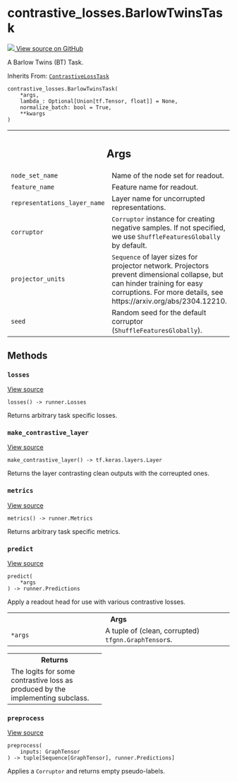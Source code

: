 # contrastive_losses.BarlowTwinsTask

<!-- Insert buttons and diff -->

<a target="_blank" href="https://github.com/tensorflow/gnn/tree/master/tensorflow_gnn/models/contrastive_losses/tasks.py#L253-L281">
<img src="https://www.tensorflow.org/images/GitHub-Mark-32px.png" /> View source
on GitHub </a>

A Barlow Twins (BT) Task.

Inherits From:
[`ContrastiveLossTask`](../contrastive_losses/ContrastiveLossTask.md)

<pre class="devsite-click-to-copy prettyprint lang-py tfo-signature-link">
<code>contrastive_losses.BarlowTwinsTask(
    *args,
    lambda_: Optional[Union[tf.Tensor, float]] = None,
    normalize_batch: bool = True,
    **kwargs
)
</code></pre>

<!-- Placeholder for "Used in" -->
<!-- Tabular view -->

 <table class="responsive fixed orange">
<colgroup><col width="214px"><col></colgroup>
<tr><th colspan="2"><h2 class="add-link">Args</h2></th></tr>

<tr>
<td>
<code>node_set_name</code><a id="node_set_name"></a>
</td>
<td>
Name of the node set for readout.
</td>
</tr><tr>
<td>
<code>feature_name</code><a id="feature_name"></a>
</td>
<td>
Feature name for readout.
</td>
</tr><tr>
<td>
<code>representations_layer_name</code><a id="representations_layer_name"></a>
</td>
<td>
Layer name for uncorrupted representations.
</td>
</tr><tr>
<td>
<code>corruptor</code><a id="corruptor"></a>
</td>
<td>
<code>Corruptor</code> instance for creating negative samples. If not
specified, we use <code>ShuffleFeaturesGlobally</code> by default.
</td>
</tr><tr>
<td>
<code>projector_units</code><a id="projector_units"></a>
</td>
<td>
<code>Sequence</code> of layer sizes for projector network.
Projectors prevent dimensional collapse, but can hinder training for
easy corruptions. For more details, see
https://arxiv.org/abs/2304.12210.
</td>
</tr><tr>
<td>
<code>seed</code><a id="seed"></a>
</td>
<td>
Random seed for the default corruptor (<code>ShuffleFeaturesGlobally</code>).
</td>
</tr>
</table>

## Methods

<h3 id="losses"><code>losses</code></h3>

<a target="_blank" class="external" href="https://github.com/tensorflow/gnn/tree/master/tensorflow_gnn/models/contrastive_losses/tasks.py#L270-L278">View
source</a>

<pre class="devsite-click-to-copy prettyprint lang-py tfo-signature-link">
<code>losses() -> runner.Losses
</code></pre>

Returns arbitrary task specific losses.

<h3 id="make_contrastive_layer"><code>make_contrastive_layer</code></h3>

<a target="_blank" class="external" href="https://github.com/tensorflow/gnn/tree/master/tensorflow_gnn/models/contrastive_losses/tasks.py#L267-L268">View
source</a>

<pre class="devsite-click-to-copy prettyprint lang-py tfo-signature-link">
<code>make_contrastive_layer() -> tf.keras.layers.Layer
</code></pre>

Returns the layer contrasting clean outputs with the correupted ones.

<h3 id="metrics"><code>metrics</code></h3>

<a target="_blank" class="external" href="https://github.com/tensorflow/gnn/tree/master/tensorflow_gnn/models/contrastive_losses/tasks.py#L280-L281">View
source</a>

<pre class="devsite-click-to-copy prettyprint lang-py tfo-signature-link">
<code>metrics() -> runner.Metrics
</code></pre>

Returns arbitrary task specific metrics.

<h3 id="predict"><code>predict</code></h3>

<a target="_blank" class="external" href="https://github.com/tensorflow/gnn/tree/master/tensorflow_gnn/models/contrastive_losses/tasks.py#L115-L146">View
source</a>

<pre class="devsite-click-to-copy prettyprint lang-py tfo-signature-link">
<code>predict(
    *args
) -> runner.Predictions
</code></pre>

Apply a readout head for use with various contrastive losses.

<!-- Tabular view -->

 <table class="responsive fixed orange">
<colgroup><col width="214px"><col></colgroup>
<tr><th colspan="2">Args</th></tr>

<tr>
<td>
<code>*args</code>
</td>
<td>
A tuple of (clean, corrupted) <code>tfgnn.GraphTensor</code>s.
</td>
</tr>
</table>

<!-- Tabular view -->

 <table class="responsive fixed orange">
<colgroup><col width="214px"><col></colgroup>
<tr><th colspan="2">Returns</th></tr>
<tr class="alt">
<td colspan="2">
The logits for some contrastive loss as produced by the implementing
subclass.
</td>
</tr>

</table>

<h3 id="preprocess"><code>preprocess</code></h3>

<a target="_blank" class="external" href="https://github.com/tensorflow/gnn/tree/master/tensorflow_gnn/models/contrastive_losses/tasks.py#L107-L113">View
source</a>

<pre class="devsite-click-to-copy prettyprint lang-py tfo-signature-link">
<code>preprocess(
    inputs: GraphTensor
) -> tuple[Sequence[GraphTensor], runner.Predictions]
</code></pre>

Applies a `Corruptor` and returns empty pseudo-labels.
